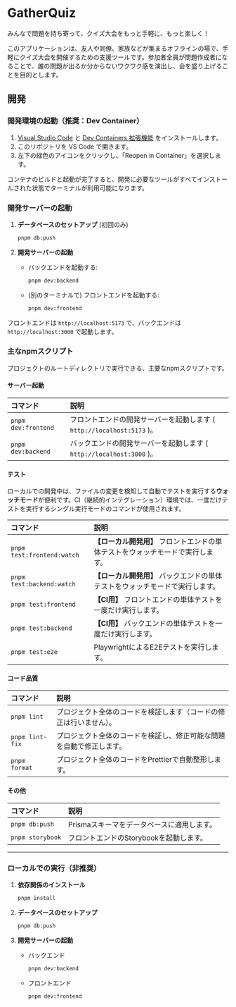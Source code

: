 # GatherQuiz

みんなで問題を持ち寄って、クイズ大会をもっと手軽に、もっと楽しく！

このアプリケーションは、友人や同僚、家族などが集まるオフラインの場で、手軽にクイズ大会を開催するための支援ツールです。参加者全員が問題作成者になることで、誰の問題が出るか分からないワクワク感を演出し、会を盛り上げることを目的とします。

## 開発

### 開発環境の起動（推奨：Dev Container）

1. [Visual Studio Code](https://code.visualstudio.com/) と [Dev Containers 拡張機能](https://marketplace.visualstudio.com/items?itemName=ms-vscode-remote.remote-containers) をインストールします。
2. このリポジトリを VS Code で開きます。
3. 左下の緑色のアイコンをクリックし、「Reopen in Container」を選択します。

コンテナのビルドと起動が完了すると、開発に必要なツールがすべてインストールされた状態でターミナルが利用可能になります。

### 開発サーバーの起動

1. **データベースのセットアップ** (初回のみ)

   ```bash
   pnpm db:push
   ```

2. **開発サーバーの起動**

   - バックエンドを起動する:

     ```bash
     pnpm dev:backend
     ```

   - (別のターミナルで) フロントエンドを起動する:
     ```bash
     pnpm dev:frontend
     ```

フロントエンドは `http://localhost:5173` で、バックエンドは `http://localhost:3000` で起動します。

### 主なnpmスクリプト

プロジェクトのルートディレクトリで実行できる、主要なnpmスクリプトです。

#### サーバー起動

| コマンド | 説明 |
| :--- | :--- |
| `pnpm dev:frontend` | フロントエンドの開発サーバーを起動します ( `http://localhost:5173` )。 |
| `pnpm dev:backend` | バックエンドの開発サーバーを起動します ( `http://localhost:3000` )。 |

#### テスト

ローカルでの開発中は、ファイルの変更を検知して自動でテストを実行する**ウォッチモード**が便利です。CI（継続的インテグレーション）環境では、一度だけテストを実行するシングル実行モードのコマンドが使用されます。

| コマンド | 説明 |
| :--- | :--- |
| `pnpm test:frontend:watch` | **【ローカル開発用】** フロントエンドの単体テストをウォッチモードで実行します。 |
| `pnpm test:backend:watch` | **【ローカル開発用】** バックエンドの単体テストをウォッチモードで実行します。 |
| `pnpm test:frontend` | **【CI用】** フロントエンドの単体テストを一度だけ実行します。 |
| `pnpm test:backend` | **【CI用】** バックエンドの単体テストを一度だけ実行します。 |
| `pnpm test:e2e` | PlaywrightによるE2Eテストを実行します。 |

#### コード品質

| コマンド | 説明 |
| :--- | :--- |
| `pnpm lint` | プロジェクト全体のコードを検証します（コードの修正は行いません）。 |
| `pnpm lint-fix` | プロジェクト全体のコードを検証し、修正可能な問題を自動で修正します。 |
| `pnpm format` | プロジェクト全体のコードをPrettierで自動整形します。 |

#### その他

| コマンド | 説明 |
| :--- | :--- |
| `pnpm db:push` | Prismaスキーマをデータベースに適用します。 |
| `pnpm storybook` | フロントエンドのStorybookを起動します。 |


---

### ローカルでの実行（非推奨）

1. **依存関係のインストール**

   ```bash
   pnpm install
   ```

2. **データベースのセットアップ**

   ```bash
   pnpm db:push
   ```

3. **開発サーバーの起動**

   - バックエンド

     ```bash
     pnpm dev:backend
     ```

   - フロントエンド
     ```bash
     pnpm dev:frontend
     ```
